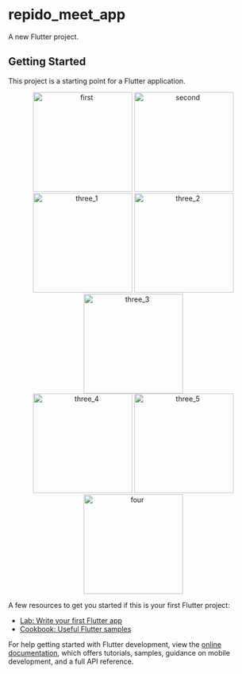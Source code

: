# repido_meet_app

A new Flutter project.

## Getting Started

This project is a starting point for a Flutter application.

<div align="center">
  <img src="https://github.com/MEeTpanchal1222/laza_meet_app/assets/143181413/adf4b798-bfcb-4950-ba85-1f99064dbda8" width="200" alt="first">
  <img src="https://github.com/MEeTpanchal1222/laza_meet_app/assets/143181413/c351cf0f-47a1-4b89-8744-84c0ec74b091" width="200" alt="second">
</div>

<div align="center">
  <img src="https://github.com/MEeTpanchal1222/laza_meet_app/assets/143181413/503a91a4-dc30-45ab-9948-27c11451901f" width="200" alt="three_1">
  <img src="https://github.com/MEeTpanchal1222/laza_meet_app/assets/143181413/b71acaa5-48b7-4a09-a1ce-3d2a3b7b22b6" width="200" alt="three_2">
  <img src="https://github.com/MEeTpanchal1222/laza_meet_app/assets/143181413/acd7fcdf-5ddb-48e2-9438-5b4c3b12dce9" width="200" alt="three_3">
</div>

<div align="center">
  <img src="https://github.com/MEeTpanchal1222/laza_meet_app/assets/143181413/34bea255-8b2a-4f5b-8a3d-2f0d4f60df81" width="200" alt="three_4">
  <img src="https://github.com/MEeTpanchal1222/laza_meet_app/assets/143181413/62fb6880-cfa8-4e13-a036-a939d8b14c19" width="200" alt="three_5">
</div>

<div align="center">
  <img src="https://github.com/MEeTpanchal1222/laza_meet_app/assets/143181413/51bd35f9-7ad6-470e-9e77-82be4feb8fc2" width="200" alt="four">
</div>

A few resources to get you started if this is your first Flutter project:

- [Lab: Write your first Flutter app](https://docs.flutter.dev/get-started/codelab)
- [Cookbook: Useful Flutter samples](https://docs.flutter.dev/cookbook)

For help getting started with Flutter development, view the
[online documentation](https://docs.flutter.dev/), which offers tutorials,
samples, guidance on mobile development, and a full API reference.

